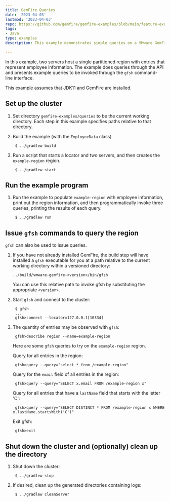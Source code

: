 ```yaml
---
title: GemFire Queries
date: '2023-04-03'
lastmod: '2023-04-03'
repo: https://github.com/gemfire/gemfire-examples/blob/main/feature-examples/queries
tags:
- Java
type: examples
description: This example demonstrates simple queries on a VMware GemFire region.

---
```


In this example, two servers host a single partitioned region with entries
that represent employee information.
The example does queries through the API and presents example queries
to be invoked through the `gfsh` command-line interface.

This example assumes that JDK11 and GemFire are installed.

## Set up the cluster
1. Set directory ```gemfire-examples/queries``` to be the
   current working directory.
   Each step in this example specifies paths relative to that directory.

2. Build the example (with the `EmployeeData` class)

        $ ../gradlew build


4. Run a script that starts a locator and two servers,
   and then creates the ```example-region``` region.

        $ ../gradlew start

## Run the example program
1. Run the example to populate `example-region` with employee information,
   print out the region information,
   and then programmatically invoke three queries,
   printing the results of each query.

        $ ../gradlew run

## Issue `gfsh` commands to query the region

`gfsh` can also be used to issue queries.

1.  If you have not already installed GemFire,
    the build step will have installed a `gfsh` executable for you
    at a path relative to the current working directory
    within a versioned directory:

        ../build/vmware-gemfire-<version>/bin/gfsh

    You can use this relative path to invoke gfsh by substituting
    the appropriate `<version>`.

2. Start `gfsh` and connect to the cluster:

        $ gfsh
        ...
        gfsh>connect --locator=127.0.0.1[10334]

3. The quantity of entries may be observed with `gfsh`:

        gfsh>describe region --name=example-region

   Here are some `gfsh` queries to try on the `example-region` region.

   Query for all entries in the region:

        gfsh>query --query="select * from /example-region"

   Query for the `email` field of all entries in the region:

        gfsh>query --query="SELECT x.email FROM /example-region x"

   Query for all entries that have a `lastName` field that starts
   with the letter 'C':

        gfsh>query --query="SELECT DISTINCT * FROM /example-region x WHERE x.lastName.startsWith('C')"

   Exit gfsh:

        gfsh>exit

## Shut down the cluster and (optionally) clean up the directory
1. Shut down the cluster:

        $ ../gradlew stop

2. If desired, clean up the generated directories containing
   logs:

        $ ../gradlew cleanServer
